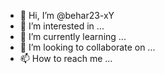 - 👋 Hi, I’m @behar23-xY
- 👀 I’m interested in ...
- 🌱 I’m currently learning ...
- 💞️ I’m looking to collaborate on ...
- 📫 How to reach me ...

<!---
behar23-xY/behar23-xY is a ✨ special ✨ repository because its `README.md` (this file) appears on your GitHub profile.
You can click the Preview link to take a look at your changes.
--->
